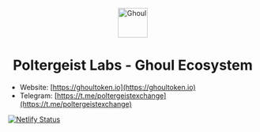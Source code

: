 <p align="center">
  <a href="https://ghoultoken.io">
    <img alt="Ghoul" src="https://ghoultoken.io/images/logo.png" width="60" />
  </a>
</p>
<h1 align="center">
  Poltergeist Labs - Ghoul Ecosystem
</h1>


* Website: [https://ghoultoken.io](https://ghoultoken.io)
* Telegram: [https://t.me/poltergeistexchange](https://t.me/poltergeistexchange)

[![Netlify Status](https://api.netlify.com/api/v1/badges/83acf37f-765d-49d5-b7cb-0c31c43f8f2c/deploy-status)](https://app.netlify.com/sites/zen-hodgkin-d0c4ae/deploys)


